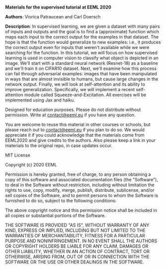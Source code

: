 **Materials for the supervised tutorial at EEML 2020**

**Authors**: Viorica Patraucean and Carl Doersch

**Description**:
In supervised learning, we are given a dataset with many pairs of inputs and outputs and the goal is to find a (approximate) function which maps each input to the correct output for the examples in that dataset. The hope is that the function would generalize to new examples: i.e., it produces the correct output even for inputs that weren't available while we were searching for the function. In this tutorial, we will focus on how supervised learning is used in computer vision to classify what object is depicted in an image. We'll start with a standard neural network (Resnet-18) as a baseline and we'll train it on CIFAR10 dataset. Next, we'll examine how this process can fail through adversarial examples: images that have been manipulated in ways that are almost invisible to humans, but cause large changes in the network output. Finally, we will look at self-attention and its ability to improve generalization. Specifically, we will implement a recent self-attention module called Squeeze-and-Excitation. All exercises will be implemented using Jax and haiku.

Designed for education purposes. Please do not distribute without permission. Write at contact@eeml.eu if you have any question.

You are welcome to reuse this material in other courses or schools, but please reach out to contact@eeml.eu if you plan to do so. We would appreciate it if you could acknowledge that the materials come from EEML2020 and give credits to the authors. Also please keep a link in your materials to the original repo, in case updates occur.

MIT License

Copyright (c) 2020 EEML

Permission is hereby granted, free of charge, to any person obtaining a copy of this software and associated documentation files (the "Software"), to deal in the Software without restriction, including without limitation the rights to use, copy, modify, merge, publish, distribute, sublicense, and/or sell copies of the Software, and to permit persons to whom the Software is furnished to do so, subject to the following conditions:

The above copyright notice and this permission notice shall be included in all copies or substantial portions of the Software.

THE SOFTWARE IS PROVIDED "AS IS", WITHOUT WARRANTY OF ANY KIND, EXPRESS OR IMPLIED, INCLUDING BUT NOT LIMITED TO THE WARRANTIES OF MERCHANTABILITY, FITNESS FOR A PARTICULAR PURPOSE AND NONINFRINGEMENT. IN NO EVENT SHALL THE AUTHORS OR COPYRIGHT HOLDERS BE LIABLE FOR ANY CLAIM, DAMAGES OR OTHER LIABILITY, WHETHER IN AN ACTION OF CONTRACT, TORT OR OTHERWISE, ARISING FROM, OUT OF OR IN CONNECTION WITH THE SOFTWARE OR THE USE OR OTHER DEALINGS IN THE SOFTWARE.
